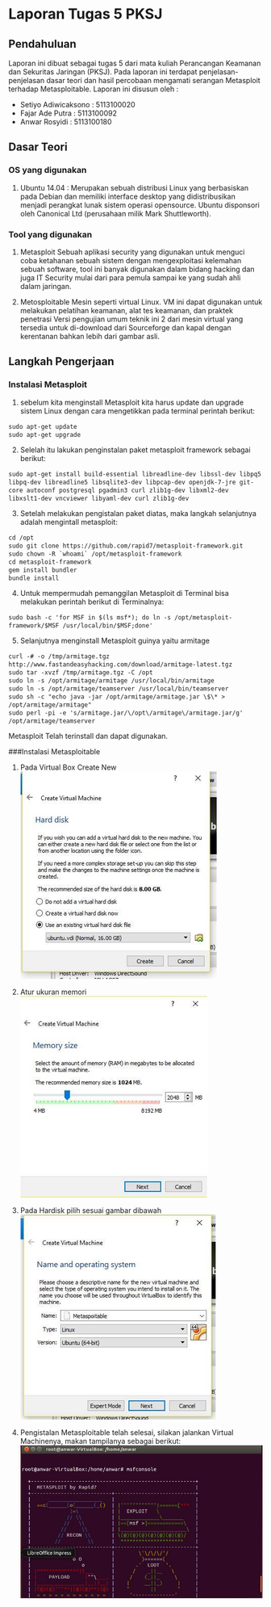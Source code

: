 # Laporan Tugas 5 PKSJ
## Pendahuluan
Laporan ini dibuat sebagai tugas 5 dari mata kuliah Perancangan Keamanan dan Sekuritas Jaringan (PKSJ). Pada laporan ini terdapat penjelasan-penjelasan dasar teori dan hasil percobaan mengamati serangan Metasploit terhadap Metasploitable. Laporan ini 
disusun oleh :
- Setiyo Adiwicaksono : 5113100020
- Fajar Ade Putra : 5113100092
- Anwar Rosyidi : 5113100180

## Dasar Teori

### OS yang digunakan
1. Ubuntu 14.04 : Merupakan sebuah distribusi Linux yang berbasiskan pada Debian dan memiliki interface desktop yang didistribusikan menjadi perangkat lunak sistem operasi opensource. Ubuntu disponsori oleh Canonical Ltd (perusahaan milik Mark Shuttleworth).

### Tool yang digunakan
1. Metasploit
Sebuah aplikasi security yang digunakan untuk menguci coba ketahanan sebuah sistem dengan mengexploitasi kelemahan sebuah software, tool ini banyak digunakan dalam bidang hacking dan juga IT Security mulai dari para pemula sampai ke yang sudah ahli dalam jaringan.

2. Metosploitable
Mesin seperti virtual Linux. VM ini dapat digunakan untuk melakukan pelatihan keamanan, alat tes keamanan, dan praktek penetrasi Versi pengujian umum teknik ini 2 dari mesin virtual yang tersedia untuk di-download dari Sourceforge dan kapal dengan kerentanan bahkan lebih dari gambar asli.

## Langkah Pengerjaan

### Instalasi Metasploit
1. sebelum kita menginstall Metasploit kita harus update dan upgrade sistem Linux dengan cara mengetikkan pada terminal perintah berikut:
```
sudo apt-get update
sudo apt-get upgrade
```

2. Selelah itu lakukan penginstalan paket metasploit framework sebagai berikut:
```
sudo apt-get install build-essential libreadline-dev libssl-dev libpq5 libpq-dev libreadline5 libsqlite3-dev libpcap-dev openjdk-7-jre git-core autoconf postgresql pgadmin3 curl zlib1g-dev libxml2-dev libxslt1-dev vncviewer libyaml-dev curl zlib1g-dev
```

3. Setelah melakukan pengistalan paket diatas, maka langkah selanjutnya adalah mengintall metasploit:
```
cd /opt
sudo git clone https://github.com/rapid7/metasploit-framework.git
sudo chown -R `whoami` /opt/metasploit-framework
cd metasploit-framework
gem install bundler
bundle install
```

4. Untuk mempermudah pemanggilan Metasploit di Terminal bisa melakukan perintah berikut di Terminalnya:
```
sudo bash -c 'for MSF in $(ls msf*); do ln -s /opt/metasploit-framework/$MSF /usr/local/bin/$MSF;done' 
```

5. Selanjutnya menginstall Metasploit guinya yaitu armitage
```
curl -# -o /tmp/armitage.tgz http://www.fastandeasyhacking.com/download/armitage-latest.tgz
sudo tar -xvzf /tmp/armitage.tgz -C /opt
sudo ln -s /opt/armitage/armitage /usr/local/bin/armitage
sudo ln -s /opt/armitage/teamserver /usr/local/bin/teamserver
sudo sh -c "echo java -jar /opt/armitage/armitage.jar \$\* > /opt/armitage/armitage"
sudo perl -pi -e 's/armitage.jar/\/opt\/armitage\/armitage.jar/g' /opt/armitage/teamserver
```
Metasploit Telah terinstall dan dapat digunakan.

###Instalasi Metasploitable
1. Pada Virtual Box Create New
![GitHub Logo](PKSJ/1.jpg)

2. Atur ukuran memori
![GitHub Logo](PKSJ/2.jpg)

3. Pada Hardisk pilih sesuai gambar dibawah
![GitHub Logo](PKSJ/3.jpg)

4. Pengistalan Metasploitable telah selesai, silakan jalankan Virtual Machinenya, makan tampilanya sebagai berikut:
![GitHub Logo](PKSJ/5.jpg)